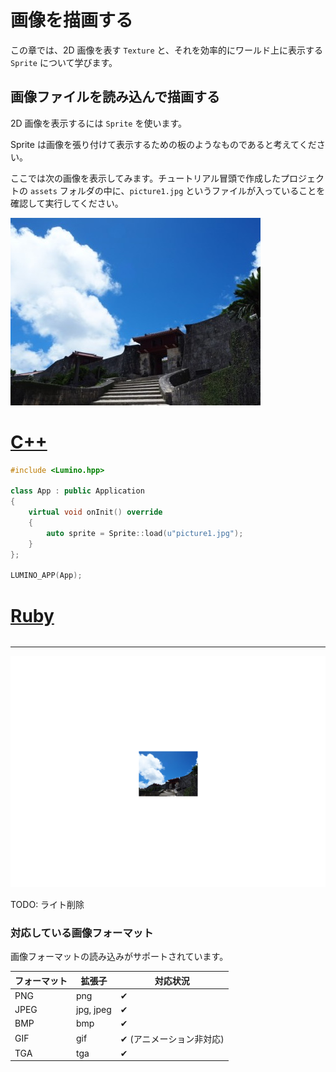 画像を描画する
==========

この章では、2D 画像を表す `Texture` と、それを効率的にワールド上に表示する `Sprite` について学びます。


画像ファイルを読み込んで描画する
----------

2D 画像を表示するには `Sprite` を使います。

Sprite は画像を張り付けて表示するための板のようなものであると考えてください。

ここでは次の画像を表示してみます。チュートリアル冒頭で作成したプロジェクトの `assets` フォルダの中に、`picture1.jpg` というファイルが入っていることを確認して実行してください。

![](img/picture1.jpg)

# [C++](#tab/lang-cpp)
```cpp
#include <Lumino.hpp>

class App : public Application
{
    virtual void onInit() override
    {
        auto sprite = Sprite::load(u"picture1.jpg");
    }
};

LUMINO_APP(App);
```
# [Ruby](#tab/lang-ruby)
```ruby

```
---

![](img/image-1.png)



TODO: ライト削除



### 対応している画像フォーマット

画像フォーマットの読み込みがサポートされています。

| フォーマット | 拡張子 | 対応状況 |
|---|---|---|
| PNG | png | ✔ |
| JPEG | jpg, jpeg | ✔ |
| BMP | bmp | ✔ |
| GIF | gif | ✔ (アニメーション非対応) |
| TGA | tga | ✔ |


